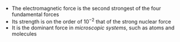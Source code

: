 - The electromagnetic force is the second strongest of the four fundamental forces
- Its strength is on the order of $10^{-2}$ that of the strong nuclear force
- It is the dominant force in *microscopic systems*, such as atoms and molecules